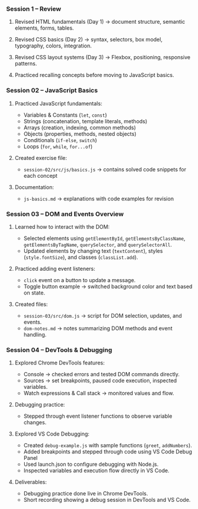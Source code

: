 ### Session 1 – Review

1. Revised HTML fundamentals (Day 1) → document structure, semantic elements, forms, tables.

2. Revised CSS basics (Day 2) → syntax, selectors, box model, typography, colors, integration.

3. Revised CSS layout systems (Day 3) → Flexbox, positioning, responsive patterns.

4. Practiced recalling concepts before moving to JavaScript basics.


### Session 02 – JavaScript Basics

1. Practiced JavaScript fundamentals:
   - Variables & Constants (`let`, `const`)
   - Strings (concatenation, template literals, methods)
   - Arrays (creation, indexing, common methods)
   - Objects (properties, methods, nested objects)
   - Conditionals (`if-else`, `switch`)
   - Loops (`for`, `while`, `for...of`)

2. Created exercise file:
   - `session-02/src/js/basics.js` → contains solved code snippets for each concept

3. Documentation:
   - `js-basics.md` → explanations with code examples for revision


### Session 03 – DOM and Events Overview

1. Learned how to interact with the DOM:
   - Selected elements using `getElementById`, `getElementsByClassName`, `getElementsByTagName`, `querySelector`, and `querySelectorAll`.
   - Updated elements by changing text (`textContent`), styles (`style.fontSize`), and classes (`classList.add`).

2. Practiced adding event listeners:
   - `click` event on a button to update a message.
   - Toggle button example → switched background color and text based on state.

3. Created files:
   - `session-03/src/dom.js` → script for DOM selection, updates, and events.
   - `dom-notes.md` → notes summarizing DOM methods and event handling.


### Session 04 – DevTools & Debugging

1. Explored Chrome DevTools features:
   - Console → checked errors and tested DOM commands directly.
   - Sources → set breakpoints, paused code execution, inspected variables.
   - Watch expressions & Call stack → monitored values and flow.

2. Debugging practice:
   - Stepped through event listener functions to observe variable changes.


3. Explored VS Code Debugging:
   - Created `debug-example.js` with sample functions (`greet`, `addNumbers`).
   - Added breakpoints and stepped through code using VS Code Debug Panel
   - Used launch.json to configure debugging with Node.js.
   - Inspected variables and execution flow directly in VS Code.

4. Deliverables:
   - Debugging practice done live in Chrome DevTools.
   - Short recording showing a debug session in DevTools and VS Code.
